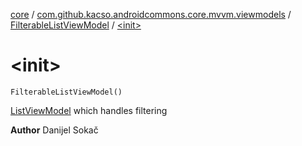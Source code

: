 [core](../../index.md) / [com.github.kacso.androidcommons.core.mvvm.viewmodels](../index.md) / [FilterableListViewModel](index.md) / [&lt;init&gt;](./-init-.md)

# &lt;init&gt;

`FilterableListViewModel()`

[ListViewModel](../-list-view-model/index.md) which handles filtering

**Author**
Danijel Sokač

